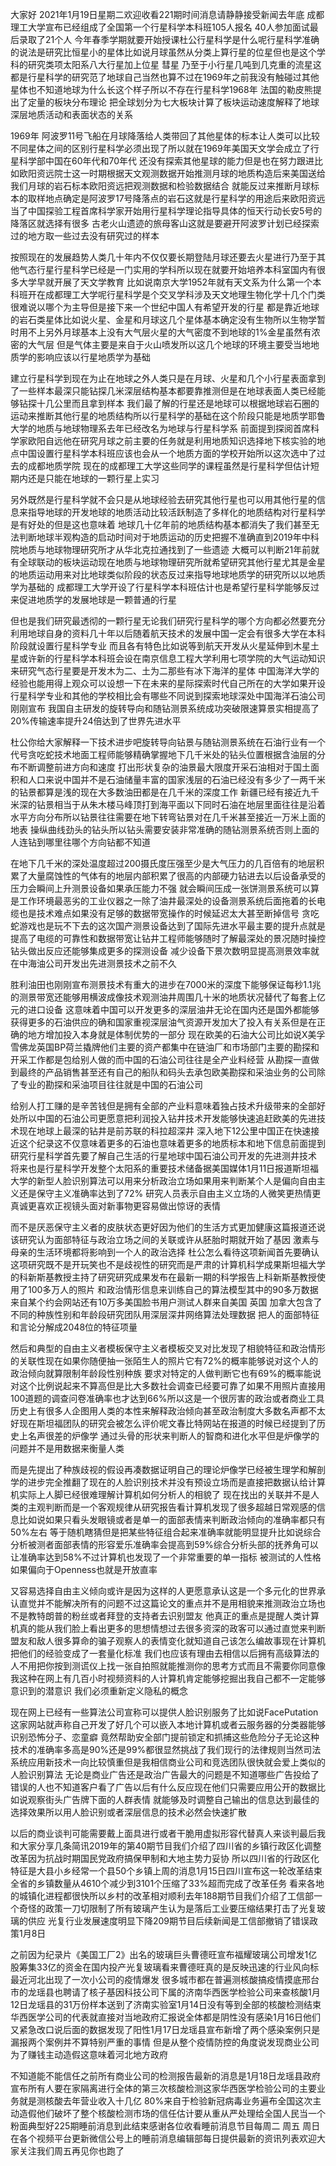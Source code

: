 大家好 2021年1月19日星期二欢迎收看221期时间消息请静静接受新闻去年底 成都理工大学宣布已经组成了全国第一个行星科学本科班105人报名 40人参加面试最后录取了21个人
今年春季学期就要开始授课杜公行星科学是什么呢行星科学准确的说法是研究比恒星小的星体比如说月球虽然从分类上算行星的位星但也是这个学科的研究类项太阳系八大行星加上位星 彗星
乃至于小行星几吨到几克重的流星这都是行星科学的研究范了地球自己当然也算不过在1969年之前我没有触碰过其他星体也不知道地球为什么长这个样子所以不存在行星科学1968年 法国的勒皮熊提出了定量的板块分布理论
把全球划分为七大板块计算了板块运动速度解释了地球深层地质活动和表面状态的关系

1969年 阿波罗11号飞船在月球降落给人类带回了其他星体的标本让人类可以比较不同星体之间的区别行星科学必须出现了所以就在1969年美国天文学会成立了行星科学部中国在60年代和70年代
还没有探索其他星球的能力但是也在努力跟进比如欧阳资远院士这一时期根据天文观测数据开始推测月球的地质构造后来美国送给我们月球的岩石标本欧阳资远把观测数据和检验数据结合
就能反过来推断月球标本的取样地点确定是阿波罗17号降落点的岩石这就是行星科学的用途后来欧阳资远当了中国探验工程首席科学家开始用行星科学理论指导具体的恒天行动长安5号的降落区就选择有很多
古老火山遗迹的旅母客山这就是要避开阿波罗计划已经探索过的地方取一些过去没有研究过的样本

按照现在的发展趋势人类几十年内不仅仅要长期登陆月球还要去火星进行乃至于其他气态行星行星科学已经是一门实用的学科所以现在就要开始培养本科室国内有很多大学早就开展了天文学教育
比如说南京大学1952年就有天文系为什么第一个本科班开在成都理工大学呢行星科学是个交叉学科涉及天文地理生物化学十几个门类很难说以哪个为主导但是接下来一个世纪中国人有希望开发的行星
都是靠近地球的岩石类星体比如说火星、金星和月球这几个星体基本确定没有生物所以生物学暂时用不上另外月球基本上没有大气层火星的大气密度不到地球的1%金星虽然有浓密的大气层
但是气体主要是来自于火山喷发所以这几个地球的环境主要受当地地质学的影响应该以行星地质学为基础

建立行星科学到现在为止在地球之外人类只是在月球、火星和几个小行星表面拿到了一些样本最深只能钻探几米深层结构基本都要靠推测但是在地球表面人类已经能够钻探十几公里而且拿到样本
我们最了解的行星还是地球可以根据地球岩石圈的运动来推断其他行星的地质结构所以行星科学的基础在这个阶段只能是地质学耶鲁大学的地质与地球物理系去年已经改名为地球与行星科学系
前面提到探阅首席科学家欧阳自远他在研究月球之前主要的任务就是利用地质知识选择地下核实验的地点中国设置行星科学本科班应该也会从一个地质方面的学校开始所以这次选中了过去的成都地质学院
现在的成都理工大学这些同学的课程虽然是行星科学但估计短期内还是只能在地球的一颗行星上实习

另外既然是行星科学就不会只是从地球经验去研究其他行星也可以用其他行星的信息来指导地球的开发地球的地质活动比较活跃制造了多样化的地质结构对行星科学是有好处的但是这也意味着
地球几十亿年前的地质结构基本都消失了我们甚至无法判断地球半观构造的启动时间对于地质运动的历史把握不准确直到2019年中科院地质与地球物理研究所才从华北克拉通找到了一些遗迹
大概可以判断21年前就有全球联动的板块运动现在地质与地球物理研究所就希望研究其他行星尤其是金星的地质运动用来对比地球类似阶段的状态反过来指导地球地质学的研究所以以地质学为基础的
成都理工大学开设了行星科学本科班估计也是希望行星科学能够反过来促进地质学的发展地球是一颗普通的行星

但也是我们研究最透彻的一颗行星无论我们研究行星科学的哪个方向都必然要充分利用地球自身的资料几十年以后随着航天技术的发展中国一定会有很多大学在本科阶段就设置行星科学专业
而且各有特色比如说等到航天开发从火星延伸到木星土星或许新的行星科学本科班会设在南京信息工程大学利用七项学院的大气运动知识来研究气态行星要是开发木为二、土为二那些有冰下海洋的星体
中国海洋大学的经验也能用得上观众可以设想一下在未来的星际探索时代自己所在的大学如果开设行星科学专业和其他的学校相比会有哪些不同说到探索地球深处中国海洋石油公司刚刚宣布
我国自主研发的旋转导向和随钻测景系统成功突破限速算景实相提高了20%传输速率提升24倍达到了世界先进水平

杜公你给大家解释一下技术进步吧旋转导向钻景与随钻测景系统在石油行业有一个代号贪吃蛇技术地面工程师能够精确掌握地下几千米处的钻头位置根据含油层的分布不断调整前进方向和速度
打出形状复杂的油景最大限度开采石油相对于国土面积和人口来说中国并不是石油储量丰富的国家浅层的石油已经没有多少了一两千米的钻景都算是浅的现在大多数油田都是在几千米的深度工作
新疆已经有接近九千米深的钻景相当于从朱木楼马峰顶打到海平面以下同时石油在地层里面往往是沿着水平方向分布所以钻景往往需要在地下转弯钻景对在几千米甚至接近一万米上面的地表
操纵曲线劲头的钻头所以钻头需要安装非常准确的随钻测景系统否则上面的人连钻到哪里往哪个方向钻都不知道

在地下几千米的深处温度超过200摄氏度压强至少是大气压力的几百倍有的地层积累了大量腐蚀性的气体有的地层内部积累了很高的内部硬力钻进去以后设备承受的压力会瞬间上升测景设备如果承压能力不强
就会瞬间压成一张饼测景系统可以算是工作环境最恶劣的工业仪器之一除了油井最深处的设备测景系统后面拖着的长电缆也是技术难点如果没有足够的数据带宽操作的时候延迟太大甚至断掉信号
贪吃蛇游戏也是玩不下去的这次国产测景设备达到了国际先进水平最主要的提升点就是提高了电缆的可靠性和数据带宽让钻井工程师能够随时了解最深处的景况随时操控钻头做出反应还能够集成更多的探测设备
减少设备下景次数明显提高测景效率就在中海油公司开发出先进测景技术之前不久

胜利油田也刚刚宣布测景技术有重大的进步在7000米的深度下能够保证每秒1.1兆的测景带宽还能够用横波成像技术观测油井周围几十米的地质状况替代了每套上亿元的进口设备
这意味着中国可以开发更多的深层油井无论在国内还是国外都能够获得更多的石油供应的确和国家重视深层油气资源开发加大了投入有关系但是在正确的地方增加投入本身就是体制优势的一部分
现在欧美的石油大公司比如说X美孚雪佛龙英国BP荷兰撬牌他们主要的资产都集中在链油厂和市场部门主要的勘探和开采工作都是包给别人做的而中国的石油公司往往是全产业料经营
从勘探一直做到最终的产品销售甚至还有自己的船队和码头去承包欧美勘探和采油业务的公司除了专业的勘探和采油项目往往就是中国的石油公司

给别人打工赚的是辛苦钱但是拥有全部的产业料意味着独占技术升级带来的全部好处所以中国的石油公司更愿意把利润投入钻井技术开发能够快速追赶欧美的先进技术现在地球上最深的钻井是前苏联的科拉超深井
深入地下12公里中国正在快速接近这个纪录这不仅意味着更多的石油也意味着更多的地质标本和地下信息前面提到研究行星科学首先要了解自己生活的行星地球中国石油公司开发的先进测井技术
将来也是行星科学开发整个太阳系的重要技术储备据美国媒体1月11日报道斯坦福大学的新型人脸识别算法可以用来分析政治立场如果用来判断某个人是偏向自由主义还是保守主义准确率达到了72%
研究人员表示自由主义立场的人微笑更热情更真诚更喜欢正视镜头面对新事物更容易做出惊讶的表情

而不是厌恶保守主义者的皮肤状态更好因为他们的生活方式更加健康这篇报道还说该研究认为面部特征与政治立场之间的关联或许从胚胎时期就开始了基因 激素与母亲的生活环境都将影响到一个人的政治选择
杜公怎么看待这项新闻首先要确认这项研究既不是开玩笑也不是歧视性的研究而是严肃的计算机科学成果斯坦福大学的科新斯基教授主持了研究研究成果发布在最新一期的科学报告上科新斯基教授使用了100多万人的照片
和政治情形信息来训练自己的算法模型其中的90多万数据来自某个约会网站还有10万多美国脸书用户测试人群来自美国 英国 加拿大包含了不同的种族性别和年龄段研究团队用深层深井网络算法处理数据
把人的面部特征和言论分解成2048位的特征项量

然后和典型的自由主义者模板保守主义者模板交叉对比发现了相貌特征和政治情形的关联性现在如果你随便抽一张陌生人的照片它有72%的概率能够说对这个人的政治倾向就算限制年龄段性别种族
要求对特定的人做判断它也有69%的概率能说对这个比例说起来不算高但是比大多数社会调查已经要可靠了如果不用照片直接用100道题的调查问卷准确率也才达到66%所以这是一个很厉害的政治或者商业工具
历史上有很多人企图用人类的本性来解释政治倾向甚至政治制度大多数名声都不太好现在斯坦福团队的研究会被怎么评价呢文春比特网站在报道的时候已经提到了历史上名声很差的炉像学
通过头骨的形状来判断人的智商和进化水平但是炉像学的问题并不是用数据来衡量人类

而是先提出了种族歧视的假设再凑数据证明自己的理论炉像学已经被生理学和解剖学的进步完全推翻了现在的人脸识别技术并没有预设立场而是直接把数据认给计算机实际上人脚已经很难理解计算机如何分析人的相貌了
现在找出的关联并不是人类的主观判断而是一个客观规律从研究报告看计算机发现了很多超越日常观感的信息比如说如果只看头发眼镜或者是单一的面部表情来判断政治倾向的准确率都只有50%左右
等于随机瞎猜但是把某些特征组合起来准确率就能明显提升比如说综合分析被测者面部表情的形容爱乐准确率会提高到59%综合分析头部的抚养角可以让准确率达到58%不过计算机也发现了一个非常重要的单一指标
被测试的人性格如果偏向于Openness也就是开放直率

又容易选择自由主义倾向或许是因为这样的人更愿意承认这是一个多元化的世界承认直觉并不能解决所有的问题不过这篇论文的重点并不是用相貌来推测政治立场也不是教特朗普的粉丝或者拜登的支持者去识别盟友
他真正的重点是提醒人类计算机真的能从我们脸上看出更多的思想情想过去很多资深的政客可以通过直觉来判断盟友和敌人很多算命的骗子观察人的表情变化就知道自己该怎么编故事现在计算机把他们的经验变成了一套量化标准
我们也应该有理由去相信以后拥有高级算法的人不用把你按到测谎仪上找一张自拍照就能推测你的思考方式而且不需要你同意像我这种在网上有几百小时视频资料的人计算机肯定能够挖掘出我自己都不一定能够意识到的潜意识
我们必须重新定义隐私的概念

现在网上已经有一些算法公司宣称可以提供人脸识别服务了比如说FacePutation这家网站就声称自己开发了好几个可以嵌入本地计算机或者云服务器的分类器能够识别恐怖分子、恋童癖
竟然帮助安全部门提前锁定和抓捕这些危险分子无论这种技术的准确率多高是90%还是99%都很显然挑战了我们现行的法律规则当然司法系统应用新技术一向比较慎重但是我相信商业公司和竞选团队很快就会爱上类似的人脸识别算法
无论是商业广告还是政治广告最大的问题是不知道哪些广告投给了错误的人也不知道客户看了广告以后有什么反应现在他们只需要应用公开的数据比如说观察街头广告牌下面的人群表情
就能够及时调整自己输出的信息达到最佳的选择效果所以用人脸识别或者深层信息的技术必然会快速扩散

以后的商业谈判可能需要戴上面具进行或者干脆用虚拟形容代替真人来谈判最后我和大家分享几条简讯2019年的第40期节目我们介绍了四川省的乡镇行政区化调整改革因为抗战时期国民党政府搞保甲制和大地主势力妥协
所以四川省的行政区化特征是大县小乡经常一个县50个乡镇上周的消息1月15日四川宣布这一轮改革结束全省的乡镇数量从4610个减少到3101个压缩了33%超而完成了改革任务
看来各地的城镇化进程都很快所以乡村的改革相对顺利去年188期节目我们介绍了工信部一个奇怪的政策一刀切限制了所有玻璃产生认为是落后工业要压缩结果打击了光复玻璃的供应
光复行业发展速度明显下降209期节目后续新闻是工信部撤销了错误政策1月8日

之前因为纪录片《美国工厂2》出名的玻璃巨头曹德旺宣布福耀玻璃公司增发1亿股筹集33亿的资金在国内投产光复玻璃看来曹德旺真的是反映迅速的行业风向标最近河北出现了一次小公司的疫情爆发
很多城市都在普遍测核酸搞疫情摸底邢台市的龙瑶县也聘请了核子基因科技公司下属的济南华西医学检验公司来查核酸1月12日龙瑶县的31万份样本送到了济南实验室1月14日没有等到全部的核酸检测结束
华西医学公司的代表就直接对当地政府汇报说全体都是阴性没有感染1月16日他们又紧急改口说后面的数据发现了阳性1月17日龙瑶县宣布新增了两个感染案例只是漏报两个案例并不算特别严重的事情
但是从整个疫情防控的角度说发现商业公司为了赚钱主动造假这意味着河北地方政府

不知道能不能信任之前所有商业公司的检测报告最新的消息是1月18日龙瑶县政府宣布所有人要在家隔离进行全体的第三次核酸检测这家华西医学检验公司的主要业务就是测核酸去年营业收入十几亿
80%来自于检验新冠病毒业务遍布全国这次主动造假他们破坏了整个核酸检测市场的信任估计要从重从严处理给全国人民当一个粉面典型好225期睡前消息到此结束感谢各位收看睡前消息节目每周二 周五 周日
在各个视频平台更新微信公号上的睡前消息编辑部每日提供最新的资讯列表欢迎大家关注我们周五再见你也跑了